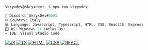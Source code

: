 ```zsh
skryxdev@skryxdev:~ $ npm run skryxdev
```

```csharp
🎯 Discord: SkryxDev#0001
🌐 Country: Italy
💻 Language: Javascript, Typescript, HTML, CSS, ReactJS, Express
🪟 OS: Windows 11 (Atlas Os)
⌨️ IDE: Visual Studio Code
```

[![JS](https://skillicons.dev/icons?i=js)](https://skillicons.dev)
[![TS](https://skillicons.dev/icons?i=ts)](https://skillicons.dev)
[![HTML](https://skillicons.dev/icons?i=html)](https://skillicons.dev)
[![CSS](https://skillicons.dev/icons?i=css)](https://skillicons.dev)
[![REACT](https://skillicons.dev/icons?i=react)](https://skillicons.dev)
